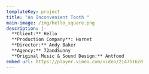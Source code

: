 ```yaml
---
templateKey: project
title: "An Inconvenient Tooth "
main-image: /img/hello_square.png
description: |-
  **Client:** Hello  
  **Production Company**: Hornet  
  **Director:** Andy Baker  
  **Agency:** 72andSunny  
  **Original Music & Sound Design:** Antfood
embed url: https://player.vimeo.com/video/214751620
---
```

